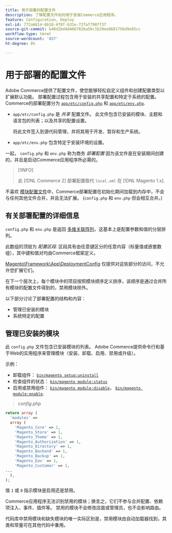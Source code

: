 ```yaml
---
title: 用于部署的配置文件
description: 了解配置文件如何用于安装Commerce应用程序。
feature: Configuration, Deploy
exl-id: 772a6814-6b18-4f8f-b31e-72faf790ff37
source-git-commit: b40d2bd4d466782ba5bc1b29ee8681756d9e85cc
workflow-type: tm+mt
source-wordcount: '457'
ht-degree: 0%

---
```


# 用于部署的配置文件

Adobe Commerce提供了配置文件，使您能够轻松自定义组件和创建配置类型以扩展默认功能。 部署配置过程包含用于安装的共享配置和特定于系统的配置。 Commerce的部署配置分为 [`app/etc/config.php`](../reference/config-reference-configphp.md) 和 [`app/etc/env.php`](../reference/config-reference-envphp.md).

- `app/etc/config.php` 是 _共享_ 配置文件。
此文件包含已安装的模块、主题和语言包的列表；以及共享的配置设置。

  将此文件签入到源代码管理，并将其用于开发、暂存和生产系统。

- `app/etc/env.php` 包含特定于安装环境的设置。

一起， `config.php` 和 `env.php` 称为商务 _部署配置_ 因为该文件是在安装期间创建的，并且是启动Commerce应用程序所必需的。

>[!INFO]
>
>此 [!DNL Commerce 2] 部署配置取代 `local.xml` 在 [!DNL Magento 1.x].

不喜欢 [模块配置文件](../reference/module-files.md)中，Commerce部署配置在初始化期间加载到内存中，不会与任何其他文件合并，并且无法扩展。 (`config.php` 和 `env.php` 但会相互合并。)

## 有关部署配置的详细信息

`config.php` 和 `env.php` 是返回 [多维关联阵列](https://www.w3schools.com:443/php/php_arrays.asp)，这基本上是配置参数和值的分层排列。

此数组的顶层为 _配置区段_. 区段具有由任意键区分的任意内容（标量值或嵌套数组），其中键和值对均由Commerce框架定义。

[Magento\Framework\App\DeploymentConfig](https://github.com/magento/magento2/blob/2.4/lib/internal/Magento/Framework/App/DeploymentConfig.php) 仅提供对这些部分的访问，不允许您扩展它们。

在下一个层次上，每个模块中的项目按照模块顺序定义排序，该顺序是通过合并所有模块的配置文件得到的，禁用模块除外。

以下部分讨论了部署配置的结构和内容：

- 管理已安装的模块
- 系统特定的配置

## 管理已安装的模块

此 `config.php` 文件包含已安装模块的列表。 Adobe Commerce提供命令行和基于Web的实用程序来管理模块（安装、卸载、启用、禁用或升级）。

示例：

- 卸载组件： [`bin/magento setup:uninstall`](../../installation/tutorials/uninstall-modules.md)
- 检查组件的状态： [`bin/magento module:status`](https://devdocs.magento.com/guides/v2.4/reference/cli/magento.html#modulestatus)
- 启用或禁用组件： [`bin/magento module:disable`](../../installation/tutorials/manage-modules.md)， [`bin/magento module:enable`](../../installation/tutorials/manage-modules.md).

> _config.php_

```php
return array (
  'modules' =>
  array (
    'Magento_Core' => 1,
    'Magento_Store' => 1,
    'Magento_Theme' => 1,
    'Magento_Authorization' => 1,
    'Magento_Directory' => 1,
    'Magento_Backend' => 1,
    'Magento_Backup' => 1,
    'Magento_Eav' => 1,
    'Magento_Customer' => 1,
...
  ),
);
```

值 `1` 或 `0` 指示模块是启用还是禁用。

Commerce应用程序无法识别禁用的模块；换言之，它们不参与合并配置、依赖项注入、事件、插件等。 禁用的模块不会修改店面或管理员，也不会影响路由。

代码库中禁用模块和缺失模块的唯一实际区别是，禁用模块由自动加载器找到，其类和常量可在其他代码中重用。
